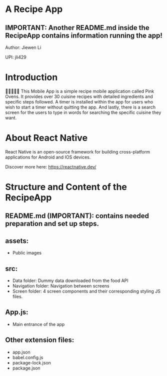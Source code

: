 # A Recipe App
## IMPORTANT: Another README.md inside the RecipeApp contains information running the app!
Author: Jiewen Li

UPI: jli429

# Introduction
🌮🌯🍖🥦🍒
This Mobile App is a simple recipe mobile application called Pink Ovens. It provides over 30 cuisine recipes with detailed ingredients and specific steps followed. A timer is installed within the app for users who wish to start a timer without quitting the app. And lastly, there is a search screen for the users to type in words for searching the specific cuisine they want. 

# About React Native
React Native is an open-source framework for building cross-platform applications for Android and IOS devices. 

Discover more here: https://reactnative.dev/

# Structure and Content of the RecipeApp
## README.md (IMPORTANT): contains needed preparation and set up steps.
## assets:
- Public images 
## src:
- Data folder: Dummy data downloaded from the food API
- Navigation folder: Navigation between screens
- Screen folder: 4 screen components and their corresponding styling JS files.
## App.js:
- Main entrance of the app
## Other extension files:
- app.json
- babel.config.js
- package-lock.json
- package.json
